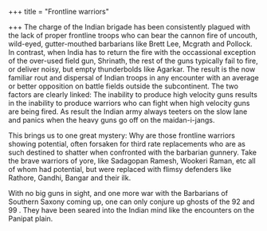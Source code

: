 +++
title = "Frontline warriors"

+++
The charge of the Indian brigade has been consistently plagued with the
lack of proper frontline troops who can bear the cannon fire of uncouth,
wild-eyed, gutter-mouthed barbarians like Brett Lee, Mcgrath and
Pollock. In contrast, when India has to return the fire with the
occassional exception of the over-used field gun, Shrinath, the rest of
the guns typically fail to fire, or deliver noisy, but empty
thunderbolds like Agarkar. The result is the now familiar rout and
dispersal of Indian troops in any encounter with an average or better
opposition on battle fields outside the subcontinent. The two factors
are clearly linked: The inability to produce high velocity guns results
in the inability to produce warriors who can fight when high velocity
guns are being fired. As result the Indian army always teeters on the
slow lane and panics when the heavy guns go off on the maidan-i-jangs.

This brings us to one great mystery: Why are those frontline warriors
showing potential, often forsaken for third rate replacements who are as
such destined to shatter when confronted with the barbarian gunnery.
Take the brave warriors of yore, like Sadagopan Ramesh, Wookeri Raman,
etc all of whom had potential, but were replaced with flimsy defenders
like Rathore, Gandhi, Bangar and their ilk.

With no big guns in sight, and one more war with the Barbarians of
Southern Saxony coming up, one can only conjure up ghosts of the 92 and
99 . They have been seared into the Indian mind like the encounters on
the Panipat plain.
